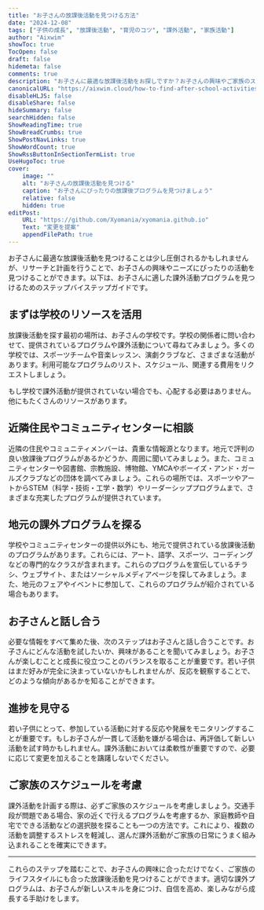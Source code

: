 ```yaml
---
title: "お子さんの放課後活動を見つける方法"
date: "2024-12-08"
tags: ["子供の成長", "放課後活動", "育児のコツ", "課外活動", "家族活動"]
author: "Aixwim"
showToc: true
TocOpen: false
draft: false
hidemeta: false
comments: true
description: "お子さんに最適な放課後活動をお探しですか？お子さんの興味やご家族のスケジュールに合った課外活動プログラムを見つけるためのステップバイステップガイドをご紹介します。"
canonicalURL: "https://aixwim.cloud/how-to-find-after-school-activities"
disableHLJS: false
disableShare: false
hideSummary: false
searchHidden: false
ShowReadingTime: true
ShowBreadCrumbs: true
ShowPostNavLinks: true
ShowWordCount: true
ShowRssButtonInSectionTermList: true
UseHugoToc: true
cover:
    image: ""
    alt: "お子さんの放課後活動を見つける"
    caption: "お子さんにぴったりの放課後プログラムを見つけましょう"
    relative: false
    hidden: true
editPost:
    URL: "https://github.com/Xyomania/xyomania.github.io"
    Text: "変更を提案"
    appendFilePath: true
---
```


お子さんに最適な放課後活動を見つけることは少し圧倒されるかもしれませんが、リサーチと計画を行うことで、お子さんの興味やニーズにぴったりの活動を見つけることができます。以下は、お子さんに適した課外活動プログラムを見つけるためのステップバイステップガイドです。

<!--more-->

## まずは学校のリソースを活用

放課後活動を探す最初の場所は、お子さんの学校です。学校の関係者に問い合わせて、提供されているプログラムや課外活動について尋ねてみましょう。多くの学校では、スポーツチームや音楽レッスン、演劇クラブなど、さまざまな活動があります。利用可能なプログラムのリスト、スケジュール、関連する費用をリクエストしましょう。

もし学校で課外活動が提供されていない場合でも、心配する必要はありません。他にもたくさんのリソースがあります。

## 近隣住民やコミュニティセンターに相談

近隣の住民やコミュニティメンバーは、貴重な情報源となります。地元で評判の良い放課後プログラムがあるかどうか、周囲に聞いてみましょう。また、コミュニティセンターや図書館、宗教施設、博物館、YMCAやボーイズ・アンド・ガールズクラブなどの団体を調べてみましょう。これらの場所では、スポーツやアートからSTEM（科学・技術・工学・数学）やリーダーシッププログラムまで、さまざまな充実したプログラムが提供されています。

## 地元の課外プログラムを探る

学校やコミュニティセンターの提供以外にも、地元で提供されている放課後活動のプログラムがあります。これらには、アート、語学、スポーツ、コーディングなどの専門的なクラスが含まれます。これらのプログラムを宣伝しているチラシ、ウェブサイト、またはソーシャルメディアページを探してみましょう。また、地元のフェアやイベントに参加して、これらのプログラムが紹介されている場合もあります。

## お子さんと話し合う

必要な情報をすべて集めた後、次のステップはお子さんと話し合うことです。お子さんにどんな活動を試したいか、興味があることを聞いてみましょう。お子さんが楽しむことと成長に役立つことのバランスを取ることが重要です。若い子供はまだ好みが完全に決まっていないかもしれませんが、反応を観察することで、どのような傾向があるかを知ることができます。

## 進捗を見守る

若い子供にとって、参加している活動に対する反応や発展をモニタリングすることが重要です。もしお子さんが一貫して活動を嫌がる場合は、再評価して新しい活動を試す時かもしれません。課外活動においては柔軟性が重要ですので、必要に応じて変更を加えることを躊躇しないでください。

## ご家族のスケジュールを考慮

課外活動を計画する際は、必ずご家族のスケジュールを考慮しましょう。交通手段が問題である場合、家の近くで行えるプログラムを考慮するか、家庭教師や自宅でできる活動などの選択肢を探ることも一つの方法です。これにより、複数の活動を調整するストレスを軽減し、選んだ課外活動がご家族の日常にうまく組み込まれることを確実にできます。

---

これらのステップを踏むことで、お子さんの興味に合っただけでなく、ご家族のライフスタイルにも合った放課後活動を見つけることができます。適切な課外プログラムは、お子さんが新しいスキルを身につけ、自信を高め、楽しみながら成長する手助けをします。
